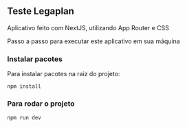 ## Teste Legaplan

Aplicativo feito com NextJS, utilizando App Router e CSS

Passo a passo para executar este aplicativo em sua máquina

### Instalar pacotes

Para instalar pacotes na raiz do projeto:

```
npm install
```

### Para rodar o projeto

```
npm run dev
```
